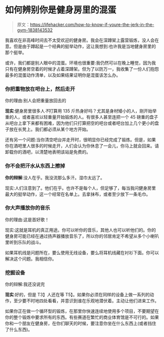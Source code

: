 # 如何辨别你是健身房里的混蛋

> 原文：<https://lifehacker.com/how-to-know-if-youre-the-jerk-in-the-gym-1838143532>

我喜欢在非高峰时间去不太受欢迎的健身房。我会在深蹲架上露营锻炼，没人会在意。但是由于蹲起是一个经典的挺举动作，这让我想到:也许我是当地健身房里的那个挺举。



或许，我们都是别人眼中的混蛋。环境也很重要:我仍然可以在晚上睡觉，因为我只有在健身房空着的时候才占着深蹲架。但为了以防万一，我收集了一份人们抱怨最多的混蛋动作清单，以及如果结果证明你是混蛋该怎么办。

### 你把重物放在吧台上，然后走开

你的理由:别人会把重量放回去的

**现实**:健身房里很多人*不*打算用 135 斤热身好吗？尤其是身材矮小的人，刚开始举重的人，或者喜欢以轻重量开始锻炼的人。有很多人甚至连把一个 45 磅重的盘子从吧台上拿下来都有困难，因为他们只打算把空的吧台或者吧台加上几个更小的盘子放在长凳上。我们都必须从某个地方开始。

还有另一个问题:当你清空吧台并走开时，很明显你已经完成了锻炼。但是，如果你在酒吧里人很多的时候走开，人们会认为你休息了一会儿，你马上就会回来。请卸载你的酒吧，以清楚地表明该站是免费的。

### 你不会把汗水从东西上擦掉

**你的辩解**:没人在乎。我没流那么多汗。湿巾太远了。

现实:人们注意到了。他们在乎。也许不是每个人，但足够了，每当我问健身房里最大的挺举动作，这一个经常在名单上。去拿抹布，或者至少放下一条毛巾。

### 你大声播放你的音乐

你的理由:这是首好歌！

现实:这就是耳机的真正用途。你可以听你的音乐，其他人也可以听他们的。你的健身房可能已经在通过扬声器播放音乐了，所以你的邻居肯定不希望从多个小喇叭里听到乐队的战斗。

如果耳机线是问题所在，要么使用无线设备，要么将耳机线藏在衬衫下面。你可以解决这个问题。我相信你。

### 挖掘设备

你的辩解:我还没说完

**现实**:好的，但是 T3】人还在等 T5】。如果你必须在同样的设备上做一系列的动作，至少要不时地四处看看，并意识到谁在乐观地潜伏着。主动让他们进来工作。

如果你正在做一个循环型的锻炼，在那里你快速连续地使用多个项目，不要期望在你的整个锻炼中要求所有的东西。有些赛道在繁忙的商业体育馆是不可行的。如果你和一个朋友在健身房，在你们聊天的时候，要注意你坐在什么东西上(或者挡住了什么东西)。